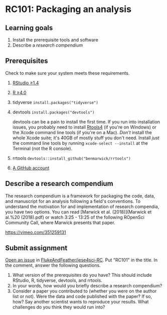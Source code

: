 # RC101: Packaging an analysis

## Learning goals

1.  Install the prerequisite tools and software
2.  Describe a *research compendium*

## Prerequisites

Check to make sure your system meets these requirements.

1.  [RStudio ≥1.4](https://www.rstudio.com/products/rstudio/download/)

2.  [R ≥4.0](https://cran.r-project.org/)

3.  tidyverse `install.packages("tidyverse")`

4.  devtools `install.packages("devtools")`

    devtools can be a pain to install the first time. If you run into installation issues, you probably need to install [Rtools4](https://cran.r-project.org/bin/windows/Rtools/) (if you're on Windows) or the Xcode command line tools (if you're on a Mac). *Don't* install the whole Xcode suite; it's 40GB of mostly stuff you don't need. Install *just* the command line tools by running `xcode-select --install` at the Terminal (not the R console).

5.  rrtools `devtools::install_github("benmarwick/rrtools")`

6.  [A GitHub account](https://github.com/join)

## Describe a research compendium

The research compendium is a framework for packaging the code, data, and manuscript for an analysis following a field's conventions. To understand the motivation for and implementation of research compendia, you have two options. You can read [Marwick et al. (2018)](Marwick et al.%20 (2018).pdf) or watch 3:25 - 13:25 of the following ROpenSci Community Call, where Marwick presents that paper.

https://vimeo.com/351259131

## Submit assignment

[Open an issue](https://docs.github.com/en/issues/tracking-your-work-with-issues/quickstart) in [FlukeAndFeather/jese4sci-RC](https://github.com/FlukeAndFeather/jese4sci-RC). Put "RC101" in the title. In the comment, answer the following questions.

1.  What version of the prerequisites do you have? This should include RStudio, R, tidyverse, devtools, and rrtools.
2.  In your words, how would you briefly describe a research compendium?
3.  Consider a paper you contributed to (whether you were on the author list or not). Were the data and code published with the paper? If so, how? Say another scientist wants to reproduce your results. What challenges do you think they would run into?

